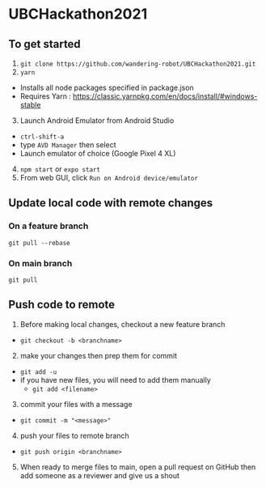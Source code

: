 # UBCHackathon2021
## To get started
1. `git clone https://github.com/wandering-robot/UBCHackathon2021.git`
2. `yarn`
* Installs all node packages specified in package.json
* Requires Yarn : https://classic.yarnpkg.com/en/docs/install/#windows-stable
3. Launch Android Emulator from Android Studio
* `ctrl-shift-a`
* type `AVD Manager` then select
* Launch emulator of choice (Google Pixel 4 XL)
4. `npm start` or `expo start`
5. From web GUI, click `Run on Android device/emulator`

## Update local code with remote changes
### On a feature branch
`git pull --rebase`
### On main branch
`git pull`

## Push code to remote 
1. Before making local changes, checkout a new feature branch
* `git checkout -b <branchname>`
2. make your changes then prep them for commit
* `git add -u`
* if you have new files, you will need to add them manually
  * `git add <filename>`
3. commit your files with a message
* `git commit -m "<message>"`
4. push your files to remote branch
* `git push origin <branchname>`
5. When ready to merge files to main, open a pull request on GitHub then add someone as a reviewer and give us a shout 
